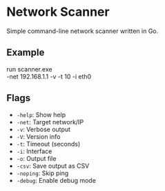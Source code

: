 # Network Scanner

Simple command-line network scanner written in Go.

## Example

run scanner.exe<br>
-net 192.168.1.1 -v -t 10 -i eth0

## Flags

- `-help`: Show help
- `-net`: Target network/IP
- `-v`: Verbose output
- `-V`: Version info
- `-t`: Timeout (seconds)
- `-i`: Interface
- `-o`: Output file
- `-csv`: Save output as CSV
- `-noping`: Skip ping
- `-debug`: Enable debug mode
